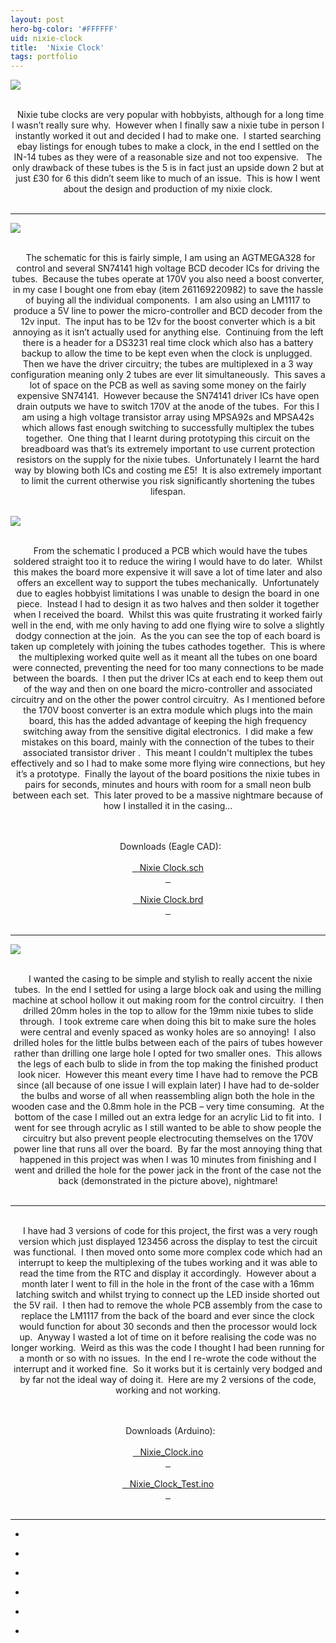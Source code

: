 ```yaml
---
layout: post
hero-bg-color: '#FFFFFF'
uid: nixie-clock
title:  'Nixie Clock'
tags: portfolio
---
```


<a href="{{ site.url }}/images/portfolio/nixie-clock/IMG_5355.JPG">
<img src = "{{ site.url }}/images/portfolio/nixie-clock/IMG_5355.JPG">
</a>


<div class="sqs-html-content">
 <p class="" style="text-align:center;white-space:pre-wrap;">
  Nixie tube clocks are very popular with hobbyists, although for a long time I wasn’t really sure why.  However when I finally saw a nixie tube in person I instantly worked it out and decided I had to make one.  I started searching ebay listings for enough tubes to make a clock, in the end I settled on the IN-14 tubes as they were of a reasonable size and not too expensive.   The only drawback of these tubes is the 5 is in fact just an upside down 2 but at just £30 for 6 this didn’t seem like to much of an issue.  This is how I went about the design and production of my nixie clock.
 </p>
</div>


<hr>

<a href="{{ site.url }}/images/portfolio/nixie-clock/nixie-sch.png">
<img src = "{{ site.url }}/images/portfolio/nixie-clock/nixie-sch.png">
</a>


<div class="sqs-html-content">
 <p class="" style="text-align:center;white-space:pre-wrap;">
  The schematic for this is fairly simple, I am using an AGTMEGA328 for control and several SN74141 high voltage BCD decoder ICs for driving the tubes.  Because the tubes operate at 170V you also need a boost converter, in my case I bought one from ebay (item 261169220982) to save the hassle of buying all the individual components.  I am also using an LM1117 to produce a 5V line to power the micro-controller and BCD decoder from the 12v input.  The input has to be 12v for the boost converter which is a bit annoying as it isn’t actually used for anything else.  Continuing from the left there is a header for a DS3231 real time clock which also has a battery backup to allow the time to be kept even when the clock is unplugged.  Then we have the driver circuitry; the tubes are multiplexed in a 3 way configuration meaning only 2 tubes are ever lit simultaneously.  This saves a lot of space on the PCB as well as saving some money on the fairly expensive SN74141.  However because the SN74141 driver ICs have open drain outputs we have to switch 170V at the anode of the tubes.  For this I am using a high voltage transistor array using MPSA92s and MPSA42s which allows fast enough switching to successfully multiplex the tubes together.  One thing that I learnt during prototyping this circuit on the breadboard was that’s its extremely important to use current protection resistors on the supply for the nixie tubes.  Unfortunately I learnt the hard way by blowing both ICs and costing me £5!  It is also extremely important to limit the current otherwise you risk significantly shortening the tubes lifespan.
 </p>
</div>


<a href="{{ site.url }}/images/portfolio/nixie-clock/image-asset.png">
<img src = "{{ site.url }}/images/portfolio/nixie-clock/image-asset.png">
</a>


<div class="sqs-html-content">
 <p class="" style="text-align:center;white-space:pre-wrap;">
  From the schematic I produced a PCB which would have the tubes soldered straight too it to reduce the wiring I would have to do later.  Whilst this makes the board more expensive it will save a lot of time later and also offers an excellent way to support the tubes mechanically.  Unfortunately due to eagles hobbyist limitations I was unable to design the board in one piece.  Instead I had to design it as two halves and then solder it together when I received the board.  Whilst this was quite frustrating it worked fairly well in the end, with me only having to add one flying wire to solve a slightly dodgy connection at the join.  As the you can see the top of each board is taken up completely with joining the tubes cathodes together.  This is where the multiplexing worked quite well as it meant all the tubes on one board were connected, preventing the need for too many connections to be made between the boards.  I then put the driver ICs at each end to keep them out of the way and then on one board the micro-controller and associated circuitry and on the other the power control circuitry.  As I mentioned before the 170V boost converter is an extra module which plugs into the main board, this has the added advantage of keeping the high frequency switching away from the sensitive digital electronics.  I did make a few mistakes on this board, mainly with the connection of the tubes to their associated transistor driver .  This meant I couldn't multiplex the tubes effectively and so I had to make some more flying wire connections, but hey it’s a prototype.  Finally the layout of the board positions the nixie tubes in pairs for seconds, minutes and hours with room for a small neon bulb between each set.  This later proved to be a massive nightmare because of how I installed it in the casing…
 </p>
 <p class="" style="text-align:center;white-space:pre-wrap;">
  Downloads (Eagle CAD):
  <a href="{{ site.url }}/files/nixie-clock/Nixie_clock.sch">
   Nixie Clock.sch
  </a>
  <a href="{{ site.url }}/files/nixie-clock/Nixie_clock.brd">
   Nixie Clock.brd
  </a>
 </p>
</div>


<hr>

<a href="{{ site.url }}/images/portfolio/nixie-clock/image-asset.jpeg">
<img src = "{{ site.url }}/images/portfolio/nixie-clock/image-asset.jpeg">
</a>


<div class="sqs-html-content">
 <p class="" style="text-align:center;white-space:pre-wrap;">
  I wanted the casing to be simple and stylish to really accent the nixie tubes.  In the end I settled for using a large block oak and using the milling machine at school hollow it out making room for the control circuitry.  I then drilled 20mm holes in the top to allow for the 19mm nixie tubes to slide through.  I took extreme care when doing this bit to make sure the holes were central and evenly spaced as wonky holes are so annoying!  I also drilled holes for the little bulbs between each of the pairs of tubes however rather than drilling one large hole I opted for two smaller ones.  This allows the legs of each bulb to slide in from the top making the finished product look nicer.  However this meant every time I have had to remove the PCB since (all because of one issue I will explain later) I have had to de-solder the bulbs and worse of all when reassembling align both the hole in the wooden case and the 0.8mm hole in the PCB – very time consuming.  At the bottom of the case I milled out an extra ledge for an acrylic Lid to fit into.  I went for see through acrylic as I still wanted to be able to show people the circuitry but also prevent people electrocuting themselves on the 170V power line that runs all over the board.  By far the most annoying thing that happened in this project was when I was 10 minutes from finishing and I went and drilled the hole for the power jack in the front of the case not the back (demonstrated in the picture above), nightmare!
 </p>
</div>


<hr>

<div class="sqs-html-content">
 <p class="" style="text-align:center;white-space:pre-wrap;">
  I have had 3 versions of code for this project, the first was a very rough version which just displayed 123456 across the display to test the circuit was functional.  I then moved onto some more complex code which had an interrupt to keep the multiplexing of the tubes working and it was able to read the time from the RTC and display it accordingly.  However about a month later I went to fill in the hole in the front of the case with a 16mm latching switch and whilst trying to connect up the LED inside shorted out the 5V rail.  I then had to remove the whole PCB assembly from the case to replace the LM1117 from the back of the board and ever since the clock would function for about 30 seconds and then the processor would lock up.  Anyway I wasted a lot of time on it before realising the code was no longer working.  Weird as this was the code I thought I had been running for a month or so with no issues.  In the end I re-wrote the code without the interrupt and it worked fine.  So it works but it is certainly very bodged and by far not the ideal way of doing it.  Here are my 2 versions of the code, working and not working.
 </p>
 <p class="" style="text-align:center;white-space:pre-wrap;">
  Downloads (Arduino):
  <a href="{{ site.url }}/files/nixie-clock/Nixie_Clock.ino">
   Nixie_Clock.ino
  </a>
  <a href="{{ site.url }}/files/nixie-clock/Nixie_Clock_Test.ino">
   Nixie_Clock_Test.ino
  </a>
 </p>
</div>


<hr>

<ul class="projects clearfix">
  <li>
    <div class="project" style='background-image: url(/images/portfolio/nixie-clock/IMG_5377.JPG)'>
      <a class="cover" href="{{ site.url }}/images/portfolio/nixie-clock/IMG_5377.JPG"></a>
    </div>
  </li>
  <li>
    <div class="project" style='background-image: url(/images/portfolio/nixie-clock/IMG_5355.JPG)'>
      <a class="cover" href="{{ site.url }}/images/portfolio/nixie-clock/IMG_5355.JPG"></a>
    </div>
  </li>
  <li>
    <div class="project" style='background-image: url(/images/portfolio/nixie-clock/IMG_5372.JPG)'>
      <a class="cover" href="{{ site.url }}/images/portfolio/nixie-clock/IMG_5372.JPG"></a>
    </div>
  </li>
  <li>
    <div class="project" style='background-image: url(/images/portfolio/nixie-clock/IMAG1340.jpg)'>
      <a class="cover" href="{{ site.url }}/images/portfolio/nixie-clock/IMAG1340.jpg"></a>
    </div>
  </li>
  <li>
    <div class="project" style='background-image: url(/images/portfolio/nixie-clock/IMG_5356.JPG)'>
      <a class="cover" href="{{ site.url }}/images/portfolio/nixie-clock/IMG_5356.JPG"></a>
    </div>
  </li>
  <li>
    <div class="project" style='background-image: url(/images/portfolio/nixie-clock/IMG_5374.JPG)'>
      <a class="cover" href="{{ site.url }}/images/portfolio/nixie-clock/IMG_5374.JPG"></a>
    </div>
  </li>
</ul>
<br>


